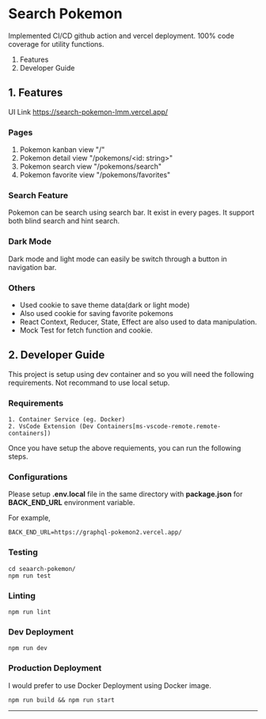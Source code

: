 # Search Pokemon
Implemented CI/CD github action and vercel deployment. 100% code coverage for utility functions.
1. Features
2. Developer Guide

## 1. Features
UI Link
https://search-pokemon-lmm.vercel.app/

### Pages
 1. Pokemon kanban view "/"
 2. Pokemon detail view "/pokemons/<id: string>"
 3. Pokemon search view "/pokemons/search"
 4. Pokemon favorite view "/pokemons/favorites"

### Search Feature
Pokemon can be search using search bar. It exist in every pages.
It support both blind search and hint search.

### Dark Mode
Dark mode and light mode can easily be switch through a button in navigation bar.
### Others
 - Used cookie to save theme data(dark or light mode)
 - Also used cookie for saving favorite pokemons
 - React Context, Reducer, State, Effect are also used to data manipulation.
 - Mock Test for fetch function and cookie.

## 2. Developer Guide
This project is setup using dev container and so you will need the following requirements. Not recommand to use local setup.
### Requirements
    1. Container Service (eg. Docker)
    2. VsCode Extension (Dev Containers[ms-vscode-remote.remote-containers])
Once you have setup the above requiements, you can run the following steps.

### Configurations
Please setup **.env.local** file in the same directory with **package.json** for **BACK_END_URL** environment variable.


For example,
```
BACK_END_URL=https://graphql-pokemon2.vercel.app/
```

### Testing
```
cd seaarch-pokemon/
npm run test
```

### Linting
```
npm run lint
```

### Dev Deployment
```
npm run dev
```

### Production Deployment
I would prefer to use Docker Deployment using Docker image.
```
npm run build && npm run start
```

______
